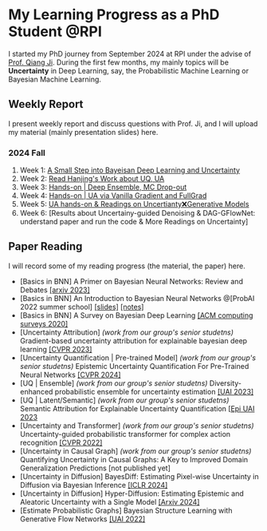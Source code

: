 # My Learning Progress as a PhD Student @RPI
I started my PhD journey from September 2024 at RPI under the advise of [Prof. Qiang Ji](https://scholar.google.com/citations?user=vAXmpVIAAAAJ&hl=en). During the first few months, my mainly topics will be **Uncertainty** in Deep Learning, say, the Probabilistic Machine Learning or Bayesian Machine Learning.
## Weekly Report
I present weekly report and discuss questions with Prof. Ji, and I will upload my material (mainly presentation slides) here.

### 2024 Fall
1. Week 1: [A Small Step into Bayeisan Deep Learning and Uncertainty](https://wma17.github.io//Weekly-Report/Weekly%20Report%2C%2020240906.pdf)
2. Week 2: [Read Hanjing's Work about UQ, UA](https://wma17.github.io//Weekly-Report/Weekly%20Report%2C%2020240913.pdf)
3. Week 3: [Hands-on | Deep Ensemble, MC Drop-out](https://wma17.github.io//Weekly-Report/Weekly%20Report%2C%2020240920(not%20complete).pdf)
4. Week 4: [Hands-on | UA via Vanilla Gradient and FullGrad](https://wma17.github.io//Weekly-Report/Weekly%20Report%2C%2020240927%20(not%20complete).pdf)
5. Week 5: [UA hands-on & Readings on Uncertianty❌Generative Models](https://wma17.github.io//Weekly-Report/Weekly%20Report%2C%2020241004.md)
6. Week 6: [Results about Uncertainy-guided Denoising & DAG-GFlowNet: understand paper and run the code & More Readings on Uncertainty]

## Paper Reading
I will record some of my reading progress (the material, the paper) here.

* [Basics in BNN] A Primer on Bayesian Neural Networks: Review and Debates [[arxiv 2023]](https://arxiv.org/abs/2309.16314)
* [Basics in BNN] An Introduction to Bayesian Neural Networks @[ProbAI 2022 summer school] [[slides]](http://yingzhenli.net/home/pdf/ProbAI2022_vi_bnn_tutorial.pdf) [[notes]](http://yingzhenli.net/home/pdf/ProbAI2022_lecture_note.pdf)
* [Basics in BNN] A Survey on Bayesian Deep Learning [[ACM computing surveys 2020]](https://dl.acm.org/doi/pdf/10.1145/3409383)
* [Uncertainty Attribution] *(work from our group's senior studetns)* Gradient-based uncertainty attribution for explainable bayesian deep learning [[CVPR 2023]](https://openaccess.thecvf.com/content/CVPR2023/papers/Wang_Gradient-Based_Uncertainty_Attribution_for_Explainable_Bayesian_Deep_Learning_CVPR_2023_paper.pdf)
* [Uncertainty Quantification | Pre-trained Model] *(work from our group's senior studetns)* Epistemic Uncertainty Quantification For Pre-Trained Neural Networks [[CVPR 2024]](https://openaccess.thecvf.com/content/CVPR2024/papers/Wang_Epistemic_Uncertainty_Quantification_For_Pre-Trained_Neural_Networks_CVPR_2024_paper.pdf)
* [UQ | Ensemble] *(work from our group's senior studetns)* Diversity-enhanced probabilistic ensemble for uncertainty estimation [[UAI 2023]](https://proceedings.mlr.press/v216/wang23c/wang23c.pdf)
* [UQ | Latent/Semantic] *(work from our group's senior studetns)* Semantic Attribution for Explainable Uncertainty Quantification [[Epi UAI 2023](https://link.springer.com/chapter/10.1007/978-3-031-57963-9_8)
* [Uncertainty and Transformer] *(work from our group's senior studetns)* Uncertainty-guided probabilistic transformer for complex action recognition [[CVPR 2022]](https://openaccess.thecvf.com/content/CVPR2022/papers/Guo_Uncertainty-Guided_Probabilistic_Transformer_for_Complex_Action_Recognition_CVPR_2022_paper.pdf)
* [Uncertainty in Causal Graph] *(work from our group's senior studetns)* Quantifying Uncertainty in Causal Graphs: A Key to Improved Domain Generalization Predictions [not published yet]
* [Uncertainty in Diffusion] BayesDiff: Estimating Pixel-wise Uncertainty in Diffusion via Bayesian Inference [[ICLR 2024]](https://arxiv.org/abs/2310.11142)
* [Uncertainty in Diffusion] Hyper-Diffusion: Estimating Epistemic and Aleatoric Uncertainty with a Single Model [[Arxiv 2024]](https://arxiv.org/abs/2402.03478)
* [Estimate Probabilistic Graphs] Bayesian Structure Learning with Generative Flow Networks [[UAI 2022]](https://proceedings.mlr.press/v180/deleu22a/deleu22a.pdf)
